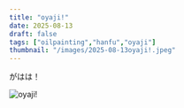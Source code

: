 ```yaml
---
title: "oyaji!"
date: 2025-08-13
draft: false
tags: ["oilpainting","hanfu","oyaji"]
thumbnail: "/images/2025-08-13oyaji!.jpeg"
---
```


がはは！

![oyaji!](/images/2025-08-13oyaji!.jpeg)